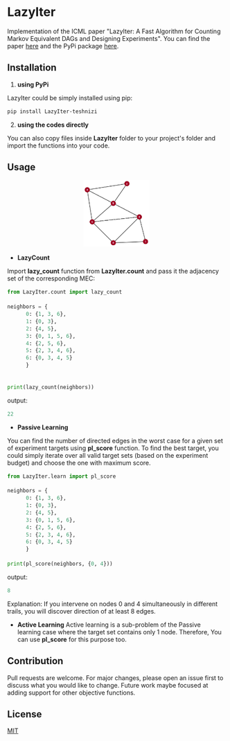 # LazyIter
Implementation of the ICML paper "LazyIter: A Fast Algorithm for Counting Markov Equivalent DAGs and Designing Experiments". You can find the paper [here](https://proceedings.mlr.press/v119/ahmaditeshnizi20a.html) and the PyPi package [here](https://pypi.org/project/LazyIter-teshnizi/#history).

## Installation

1. **using PyPi**

  LazyIter could be simply installed using pip:
  ```bash
  pip install LazyIter-teshnizi
  ```

2. **using the codes directly**
  
  You can also copy files inside **LazyIter** folder to your project's folder and import the functions into your code. 


## Usage

<p align="center">
  <a><img width="30%" src="https://github.com/teshnizi/LazyIter/raw/master/example_graph.png" title="Example" alt="Example Graph"></a>
</p>


  - **LazyCount**
  
  Import **lazy_count** function from **LazyIter.count** and pass it the adjacency set of the corresponding MEC:
  
  ```python
  from LazyIter.count import lazy_count
  
  neighbors = {
        0: {1, 3, 6},
        1: {0, 3},
        2: {4, 5},
        3: {0, 1, 5, 6},
        4: {2, 5, 6},
        5: {2, 3, 4, 6},
        6: {0, 3, 4, 5}
        }


  print(lazy_count(neighbors))
  ```
  output:
  ```python
  22
  ```
  - **Passive Learning**
  
  You can find the number of directed edges in the worst case for a given set of experiment targets using **pl_score** function. To find the best target, you could simply iterate over all valid target sets (based on the experiment budget) and choose the one with maximum score.
  
  ```python
  from LazyIter.learn import pl_score
  
  neighbors = {
        0: {1, 3, 6},
        1: {0, 3},
        2: {4, 5},
        3: {0, 1, 5, 6},
        4: {2, 5, 6},
        5: {2, 3, 4, 6},
        6: {0, 3, 4, 5}
        }
  
  print(pl_score(neighbors, {0, 4}))
  ```
  output:
  ```python
  8
  ```
  Explanation: If you intervene on nodes 0 and 4 simultaneously in different trails, you will discover direction of at least 8 edges.
  
  - **Active Learning**
  Active learning is a sub-problem of the Passive learning case where the target set contains only 1 node. Therefore, You can use **pl_score** for this purpose too.


## Contribution
Pull requests are welcome. For major changes, please open an issue first to discuss what you would like to change. Future work maybe focused at adding support for other objective functions.


## License
[MIT](https://choosealicense.com/licenses/mit/)
